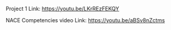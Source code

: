 Project 1 Link: https://youtu.be/LKrREzFEKQY

NACE Competencies video Link: https://youtu.be/aBSv8nZctms
